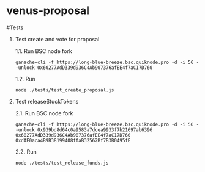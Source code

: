 # venus-proposal

#Tests

1. Test create and vote for proposal

    1.1. Run BSC node fork
    
    ```
    ganache-cli -f https://long-blue-breeze.bsc.quiknode.pro -d -i 56 --unlock 0x60277AdD339d936C4Ab907376afEE4f7aC17D760
    ```
    
    1.2. Run
    ```
    node ./tests/test_create_proposal.js
    ```

2. Test releaseStuckTokens

    2.1. Run BSC node fork
    
    ```
    ganache-cli -f https://long-blue-breeze.bsc.quiknode.pro -d -i 56 --unlock 0x939bd8d64c0a9583a7dcea9933f7b21697ab6396 0x60277AdD339d936C4Ab907376afEE4f7aC17D760 0xdAE0aca4B9B38199408ffaB32562Bf7B3B0495fE
    ```
    
    2.2. Run
    ```
    node ./tests/test_release_funds.js
    ```
